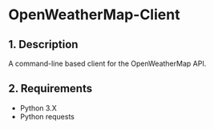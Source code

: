 # OpenWeatherMap-Client

## 1. Description
A command-line based client for the OpenWeatherMap API.

## 2. Requirements
- Python 3.X
- Python requests
